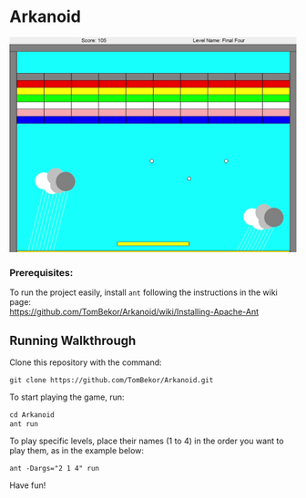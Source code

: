 # Arkanoid
<img src="Arkanoid-level4.jpg" alt="Level-4">

### Prerequisites:
To run the project easily, install `ant` following the instructions in the wiki page: <br>
https://github.com/TomBekor/Arkanoid/wiki/Installing-Apache-Ant 

## Running Walkthrough
Clone this repository with the command:
```
git clone https://github.com/TomBekor/Arkanoid.git
```
To start playing the game, run:
```
cd Arkanoid
ant run
```
To play specific levels, place their names (1 to 4) in the order you want to play them, as in the example below:
```
ant -Dargs="2 1 4" run
```
Have fun!
